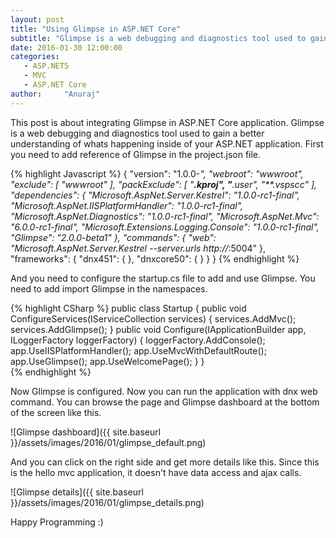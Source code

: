 ```yaml
---
layout: post
title: "Using Glimpse in ASP.NET Core"
subtitle: "Glimpse is a web debugging and diagnostics tool used to gain a better understanding of whats happening inside of your ASP.NET application. This post about integrating Glimpse in ASP.NET Core application"
date: 2016-01-30 12:00:00
categories: 
   - ASP.NET5
   - MVC
   - ASP.NET Core
author:     "Anuraj"
---
```

This post is about integrating Glimpse in ASP.NET Core application. Glimpse is a web debugging and diagnostics tool used to gain a better understanding of whats happening inside of your ASP.NET application. First you need to add reference of Glimpse in the project.json file.

{% highlight Javascript %}
{
    "version": "1.0.0-*",
    "webroot": "wwwroot",
    "exclude": [
        "wwwroot"
    ],
    "packExclude": [
        "**.kproj",
        "**.user",
        "**.vspscc"
    ],
    "dependencies": {
        "Microsoft.AspNet.Server.Kestrel": "1.0.0-rc1-final",
        "Microsoft.AspNet.IISPlatformHandler": "1.0.0-rc1-final",
        "Microsoft.AspNet.Diagnostics": "1.0.0-rc1-final",
        "Microsoft.AspNet.Mvc": "6.0.0-rc1-final",
        "Microsoft.Extensions.Logging.Console": "1.0.0-rc1-final",
        "Glimpse": "2.0.0-beta1"
    },
    "commands": {
        "web": "Microsoft.AspNet.Server.Kestrel --server.urls http://*:5004"
    },
    "frameworks": {
         "dnx451": { },
         "dnxcore50": { }
    }
}
{% endhighlight %}

And you need to configure the startup.cs file to add and use Glimpse. You need to add import Glimpse in the namespaces.

{% highlight CSharp %}
public class Startup
{
    public void ConfigureServices(IServiceCollection services)
    {
        services.AddMvc();
        services.AddGlimpse();
    }
    public void Configure(IApplicationBuilder app, ILoggerFactory loggerFactory)
    {
        loggerFactory.AddConsole();
        app.UseIISPlatformHandler();
        app.UseMvcWithDefaultRoute();
        app.UseGlimpse();
        app.UseWelcomePage();
    }
}	
{% endhighlight %}

Now Glimpse is configured. Now you can run the application with dnx web command. You can browse the page and Glimpse dashboard at the bottom of the screen like this.

![Glimpse dashboard]({{ site.baseurl }}/assets/images/2016/01/glimpse_default.png)

And you can click on the right side and get more details like this. Since this is the hello mvc application, it doesn't have data access and ajax calls.

![Glimpse details]({{ site.baseurl }}/assets/images/2016/01/glimpse_details.png)

Happy Programming :)